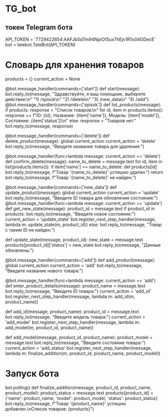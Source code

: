 # TG_bot
## токен Telegram бота
API_TOKEN = '7729422654:AAFJb5d7m94NpiOfSux7hEjv1R1o04GDecE'
bot = telebot.TeleBot(API_TOKEN)
# Словарь для хранения товаров
products = {}
current_action = None

@bot.message_handler(commands=['start'])
def start(message):
    bot.reply_to(message, "Здравствуйте, я ваш помощник, выберете действие:\n"
                          "1) /spisok\n"
                          "2) /delete\n"
                          "3) /new_data\n"
                          "4) /add")
@bot.message_handler(commands=['spisok'])
def list_products(message):
    if products:
        response = "Список товаров:\n"
        for id, item in products.items():
            response += f"ID: {id}, Название: {item['name']}, Модель: {item['model']}, Состояние: {item['status']}\n"
    else:
        response = "Товаров нет."
    bot.reply_to(message, response)

@bot.message_handler(commands=['delete'])
def delete_product(message):
    global current_action
    current_action = 'delete'
    bot.reply_to(message, "Введите название товара для удаления:")

@bot.message_handler(func=lambda message: current_action == 'delete')
def confirm_delete(message):
    name_to_delete = message.text
    for id, item in list(products.items()):
        if item['name'] == name_to_delete:
            del products[id]
            bot.reply_to(message, f"Товар '{name_to_delete}' успешно удален.")
            return
    bot.reply_to(message, f"Товар '{name_to_delete}' не найден.")

@bot.message_handler(commands=['new_data'])
def update_product(message):
    global current_action
    current_action = 'update'
    bot.reply_to(message, "Введите ID товара для обновления состояния:")
@bot.message_handler(func=lambda message: current_action == 'update')
def get_new_state(message):
    product_id = message.text
    if product_id in products:
        bot.reply_to(message, "Введите новое состояние:")
        current_action = 'update_state'
        bot.register_next_step_handler(message, lambda m: update_state(m, product_id))
    else:
        bot.reply_to(message, "Товар с таким ID не найден.")

def update_state(message, product_id):
    new_state = message.text
    products[product_id]['status'] = new_state
    bot.reply_to(message, "Данные обновлены.")

@bot.message_handler(commands=['add'])
def add_product(message):
    global current_action
    current_action = 'add'
    bot.reply_to(message, "Введите название нового товара:")

@bot.message_handler(func=lambda message: current_action == 'add')
def enter_product_details(message):
    product_name = message.text
    bot.reply_to(message, "Введите ID товара:")
    current_action = 'add_id'
    bot.register_next_step_handler(message, lambda m: add_id(m, product_name))

def add_id(message, product_name):
    product_id = message.text
    bot.reply_to(message, "Введите модель товара:")
    current_action = 'add_model'
    bot.register_next_step_handler(message, lambda m: add_model(m, product_id, product_name))

def add_model(message, product_id, product_name):
    product_model = message.text
    bot.reply_to(message, "Введите состояние товара:")
    current_action = 'add_status'
    bot.register_next_step_handler(message, lambda m: finalize_addition(m, product_id, product_name, product_model))
    
# Запуск бота
bot.polling()
def finalize_addition(message, product_id, product_name, product_model):
    product_status = message.text
    products[product_id] = {'name': product_name, 'model': product_model, 'status': product_status}
    bot.reply_to(message, f"Товар '{product_name}' успешно добавлен.\nСписок товаров: {products}")
